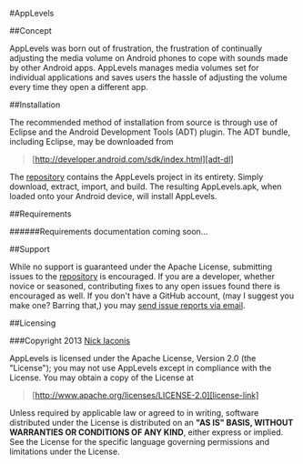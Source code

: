 #AppLevels

##Concept

AppLevels was born out of frustration,
the frustration of continually
adjusting the media volume on Android phones
to cope with sounds
made by other Android apps.
AppLevels manages media volumes set
for individual applications
and saves users the hassle
of adjusting the volume
every time they open a different app.

##Installation

The recommended method of installation from source
is through use of Eclipse and the
Android Development Tools (ADT) plugin.
The ADT bundle, including Eclipse,
may be downloaded from

> [http://developer.android.com/sdk/index.html][adt-dl]

The [repository][repo-link] contains
the AppLevels project
in its entirety.
Simply download, extract, import, and build.
The resulting AppLevels.apk,
when loaded onto your Android device,
will install AppLevels.

##Requirements

######Requirements documentation coming soon...

##Support

While no support is guaranteed under the Apache License,
submitting issues to the [repository][issues-link]
is encouraged.
If you are a developer, whether novice or seasoned,
contributing fixes to any open issues found there
is encouraged as well.
If you don't have a GitHub account,
(may I suggest you make one?
Barring that,)
you may [send issue reports via email][issues-email].

##Licensing

###Copyright 2013 [Nick Iaconis][codefox421]

AppLevels is licensed under the Apache License, Version 2.0 (the "License");
you may not use AppLevels except in compliance with the License.
You may obtain a copy of the License at

> [http://www.apache.org/licenses/LICENSE-2.0][license-link]

Unless required by applicable law or agreed to in writing, software
distributed under the License is distributed on an __"AS IS" BASIS,
WITHOUT WARRANTIES OR CONDITIONS OF ANY KIND__, either express or implied.
See the License for the specific language governing permissions and
limitations under the License.


[adt-dl]: http://developer.android.com/sdk/index.html "Android Development Tools Bundle"
[repo-link]: https://github.com/codefox421/AppLevels "codefox421/AppLevels on GitHub"
[issues-link]: https://github.com/codefox421/AppLevels/issues "Issues for codefox421/AppLevels"
[issues-email]: mailto:nick.iaconis+applevelsissues@gmail.com?subject=Issue%20Report%3A%20AppLevels&body=Please%20be%20as%20descriptive%20as%20possible%20when%20writing%20your%20issue%20report.%20Thank%20you%20for%20your%20contribution!%20%5E_%5E "Send an Email to the Developer"
[codefox421]: https://github.com/codefox421 "Nick Iaconis on GitHub"
[license-link]: http://www.apache.org/licenses/LICENSE-2.0 "Apache License, Version 2.0"